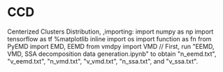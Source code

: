 # CCD
Centerized Clusters Distribution,
,importing:
import numpy as np
import tensorflow as tf
%matplotlib inline
import os
import function as fn
from PyEMD import EMD, EEMD
from vmdpy import VMD
//
First, run "EEMD, VMD, SSA decomposition data generation.ipynb" to obtain "n_eemd.txt", "v_eemd.txt", "n_vmd.txt", "v_vmd.txt", "n_ssa.txt", and "v_ssa.txt".
